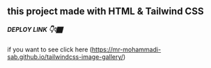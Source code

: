 ## this project made with HTML & Tailwind CSS

##### DEPLOY LINK 👇👇🏿

if you want to see click here (https://mr-mohammadi-sab.github.io/tailwindcss-image-gallery/)